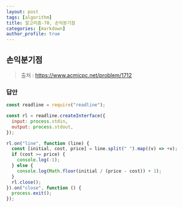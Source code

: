 ```yaml
---
layout: post
tags: [algorithm]
title: 알고리즘-70, 손익분기점
categories: [markdown]
author_profile: true
---
```


## 손익분기점

> 출처 : <https://www.acmicpc.net/problem/1712>

### 답안

```javascript
const readline = require("readline");

const rl = readline.createInterface({
  input: process.stdin,
  output: process.stdout,
});

rl.on("line", function (line) {
  const [initial, cost, price] = line.split(" ").map((v) => +v);
  if (cost >= price) {
    console.log(-1);
  } else {
    console.log(Math.floor(initial / (price - cost)) + 1);
  }
  rl.close();
}).on("close", function () {
  process.exit();
});
```
